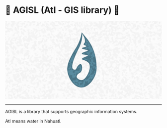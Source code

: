 # 🌊 AGISL (Atl - GIS library) 🌊

![logo.png](./logo.png)

---

AGISL is a library that supports geographic information systems.

Atl means water in Nahuatl.

